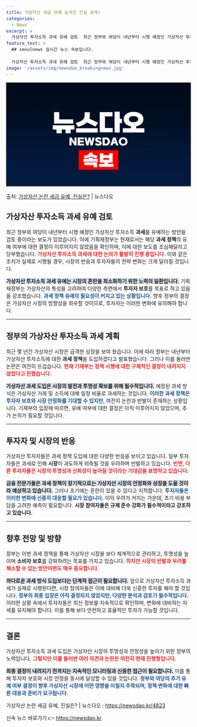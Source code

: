 ```yaml
---
title: 가상자산 세금 유예 숨겨진 진실 공개!
categories:
  - News
excerpt: >
  가상자산 투자소득 과세 유예 검토  최근 정부와 여당이 내년부터 시행 예정인 가상자산 투자소득 과세를 유예하…
feature_text: >
  ## seoulnews 실시간 뉴스 속보입니다.

  가상자산 투자소득 과세 유예 검토  최근 정부와 여당이 내년부터 시행 예정인 가상자산 투자소득 과세를 유예하…
image: '/assets/img/newsdao_breakingnews.jpg'
---
```


![뉴스다오 속보](/assets/img/newsdao_breakingnews.jpg)

<p>출처: <a href="https://newsdao.kr/4823" rel="dofollow">가상자산 논란 세금 유예, 진실은?</a> | 뉴스다오</p>

<h2 data-ke-size="size26">가상자산 투자소득 과세 유예 검토</h2>

<p data-ke-size="size16">최근 정부와 여당이 내년부터 시행 예정인 가상자산 투자소득 <b>과세</b>를 유예하는 방안을 검토 중이라는 보도가 있었습니다. 이에 기획재정부는 현재로서는 해당 <b>과세 정책</b>의 유예 여부에 대한 결정이 이루어지지 않았음을 확인하며, 이에 대한 보도를 조심해달라고 당부했습니다. <b><span style="color: #ee2323;">가상자산 투자소득 과세에 대한 논의가 활발히 진행 중입니다.</span></b> 이와 같은 조치가 실제로 시행될 경우, 시장의 반응과 투자자들의 전략 변화는 크게 달라질 것입니다.</p>

<p data-ke-size="size16"><b><span style="background-color: #21538527;">가상자산 투자소득 과세 유예는 시장의 혼란을 최소화하기 위한 노력의 일환입니다.</span></b> 기획재정부는 가상자산의 특성을 고려하여 다양한 측면에서 <b>투자자 보호</b>를 목표로 하고 있음을 강조했습니다. <b><span style="color: #1a5490;">과세 정책 유예의 필요성이 커지고 있는 상황입니다.</span></b> 향후 정부의 결정은 가상자산 시장의 방향성을 좌우할 것이므로, 투자자는 이러한 변화에 유의해야 합니다.</p>

<hr>

<h2 data-ke-size="size26">정부의 가상자산 투자소득 과세 계획</h2>

<p data-ke-size="size16">최근 몇 년간 가상자산 시장은 급격한 성장을 보여 왔습니다. 이에 따라 정부는 내년부터 가상자산 투자소득에 대한 <b>과세 정책</b>을 도입하겠다고 발표했습니다. 그러나 이를 둘러싼 논란은 여전히 뜨겁습니다. <b><span style="color: #ee2323;">현재 기재부는 정책 시행에 대한 구체적인 결정이 내려지지 않았다고 전했습니다.</span></b></p>

<p data-ke-size="size16"><b><span style="background-color: #21538527;">가상자산 과세 도입은 시장의 발전과 투명성 확보를 위해 필수적입니다.</span></b> 예정된 과세 방식은 가상자산 거래 및 소득에 대해 일정 비율로 과세하는 것입니다. <b><span style="color: #1a5490;">이러한 과세 정책은 투자자 보호와 시장 안정화를 기대할 수 있지만</span></b>, 여전히 논란과 반발이 존재하는 상황입니다. 기재부의 입장에 따르면, 유예 여부에 대한 결정은 아직 이루어지지 않았으며, 추가 논의가 필요할 것입니다.</p>

<hr>

<h2 data-ke-size="size26">투자자 및 시장의 반응</h2>

<p data-ke-size="size16">가상자산 투자자들은 과세 정책 도입에 대한 다양한 반응을 보이고 있습니다. 일부 투자자들은 과세로 인해 <b>시장</b>이 과도하게 위축될 것을 우려하며 반발하고 있습니다. <b><span style="color: #ee2323;">반면, 다른 투자자들은 시장의 투명성과 신뢰성이 높아질 것이라는 기대감을 표명하고 있습니다.</span></b></p>

<p data-ke-size="size16"><b><span style="background-color: #21538527;">금융 전문가들은 과세 정책이 장기적으로는 가상자산 시장의 안정화와 성장을 도울 것이라 예상하고 있습니다.</span></b> 그러나 초기에는 혼란이 있을 수 있다고 지적합니다. <b><span style="color: #1a5490;">투자자들은 이러한 변화에 신중히 대응할 필요가 있습니다.</span></b> 이익 우려가 커지는 가운데, 초기 비용 부담을 고려한 예측이 필요합니다. <b>시장 참여자들은 규제 준수 강화가 필수적이라고 강조하고 있습니다.</b></p>

<hr>

<h2 data-ke-size="size26">향후 전망 및 방향</h2>

<p data-ke-size="size16">정부는 이번 과세 정책을 통해 가상자산 시장을 보다 체계적으로 관리하고, 투명성을 높이며 <b>소비자 보호</b>를 강화하려는 목표를 가지고 있습니다. <b><span style="color: #ee2323;">하지만 시장의 반발과 우려를 해소할 수 있는 방안마련도 매우 중요합니다.</span></b></p>

<p data-ke-size="size16"><b><span style="background-color: #21538527;">까다로운 과세 방식 도입보다는 단계적 접근이 필요합니다.</span></b> 앞으로 가상자산 투자소득 과세가 실제로 시행된다면, 시장 참여자들은 이에 대비해 더욱 신중한 투자를 해야 할 것입니다. <b><span style="color: #1a5490;">정부의 최종 입장은 아직 결정되지 않았지만, 다양한 분석과 검토가 필수적입니다.</span></b> 이러한 상황 속에서 투자자들은 최신 정보를 지속적으로 확인하며, 변화에 대비하는 자세를 유지해야 합니다. 이를 통해 보다 안전하고 효율적인 투자가 가능할 것입니다.</p>

<hr>

<h2 data-ke-size="size26">결론</h2>

<p data-ke-size="size16">가상자산 투자소득 과세 도입은 가상자산 시장의 투명성과 안정성을 높이기 위한 정부의 노력입니다. <b><span style="color: #ee2323;">그렇지만 이를 둘러싼 여러 의견과 논란은 여전히 현재 진행형입니다.</span></b></p>

<p data-ke-size="size16"><b><span style="background-color: #21538527;">최종 결정이 내려지기 전까지는 지속적인 모니터링과 신중한 접근이 필요합니다.</span></b> 이를 통해 투자자 보호와 시장 안정을 동시에 달성할 수 있을 것입니다. <b><span style="color: #1a5490;">정부와 여당의 추가 유예 여부 결정이 향후 가상자산 시장에 어떤 영향을 미칠지 주목되며, 정책 변화에 대한 빠른 대응과 준비가 요구됩니다.</span></b></p>

<p data-ke-size="size16">가상자산 논란 세금 유예, 진실은? | 뉴스다오  : <a href="https://newsdao.kr/4823">https://newsdao.kr/4823</a></p> 

신속 뉴스 바로가기 👉 <a href="https://newsdao.kr" rel="dofollow">https://newsdao.kr</a>


